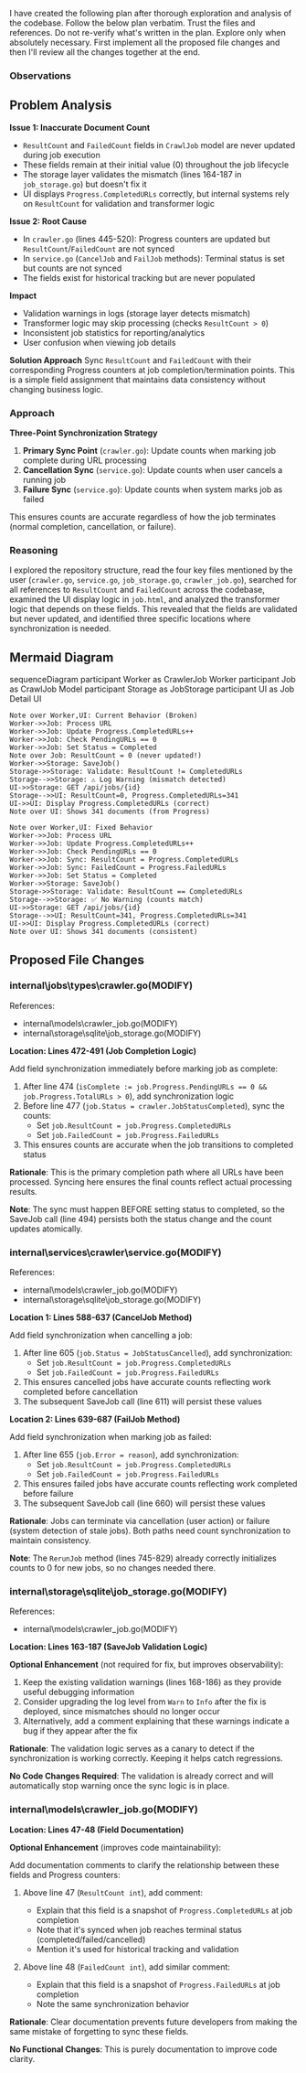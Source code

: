 I have created the following plan after thorough exploration and analysis of the codebase. Follow the below plan verbatim. Trust the files and references. Do not re-verify what's written in the plan. Explore only when absolutely necessary. First implement all the proposed file changes and then I'll review all the changes together at the end.

### Observations

## Problem Analysis

**Issue 1: Inaccurate Document Count**
- `ResultCount` and `FailedCount` fields in `CrawlJob` model are never updated during job execution
- These fields remain at their initial value (0) throughout the job lifecycle
- The storage layer validates the mismatch (lines 164-187 in `job_storage.go`) but doesn't fix it
- UI displays `Progress.CompletedURLs` correctly, but internal systems rely on `ResultCount` for validation and transformer logic

**Issue 2: Root Cause**
- In `crawler.go` (lines 445-520): Progress counters are updated but `ResultCount`/`FailedCount` are not synced
- In `service.go` (`CancelJob` and `FailJob` methods): Terminal status is set but counts are not synced
- The fields exist for historical tracking but are never populated

**Impact**
- Validation warnings in logs (storage layer detects mismatch)
- Transformer logic may skip processing (checks `ResultCount > 0`)
- Inconsistent job statistics for reporting/analytics
- User confusion when viewing job details

**Solution Approach**
Sync `ResultCount` and `FailedCount` with their corresponding Progress counters at job completion/termination points. This is a simple field assignment that maintains data consistency without changing business logic.

### Approach

**Three-Point Synchronization Strategy**

1. **Primary Sync Point** (`crawler.go`): Update counts when marking job complete during URL processing
2. **Cancellation Sync** (`service.go`): Update counts when user cancels a running job
3. **Failure Sync** (`service.go`): Update counts when system marks job as failed

This ensures counts are accurate regardless of how the job terminates (normal completion, cancellation, or failure).

### Reasoning

I explored the repository structure, read the four key files mentioned by the user (`crawler.go`, `service.go`, `job_storage.go`, `crawler_job.go`), searched for all references to `ResultCount` and `FailedCount` across the codebase, examined the UI display logic in `job.html`, and analyzed the transformer logic that depends on these fields. This revealed that the fields are validated but never updated, and identified three specific locations where synchronization is needed.

## Mermaid Diagram

sequenceDiagram
    participant Worker as CrawlerJob Worker
    participant Job as CrawlJob Model
    participant Storage as JobStorage
    participant UI as Job Detail UI

    Note over Worker,UI: Current Behavior (Broken)
    Worker->>Job: Process URL
    Worker->>Job: Update Progress.CompletedURLs++
    Worker->>Job: Check PendingURLs == 0
    Worker->>Job: Set Status = Completed
    Note over Job: ResultCount = 0 (never updated!)
    Worker->>Storage: SaveJob()
    Storage->>Storage: Validate: ResultCount != CompletedURLs
    Storage-->>Storage: ⚠️ Log Warning (mismatch detected)
    UI->>Storage: GET /api/jobs/{id}
    Storage-->>UI: ResultCount=0, Progress.CompletedURLs=341
    UI->>UI: Display Progress.CompletedURLs (correct)
    Note over UI: Shows 341 documents (from Progress)

    Note over Worker,UI: Fixed Behavior
    Worker->>Job: Process URL
    Worker->>Job: Update Progress.CompletedURLs++
    Worker->>Job: Check PendingURLs == 0
    Worker->>Job: Sync: ResultCount = Progress.CompletedURLs
    Worker->>Job: Sync: FailedCount = Progress.FailedURLs
    Worker->>Job: Set Status = Completed
    Worker->>Storage: SaveJob()
    Storage->>Storage: Validate: ResultCount == CompletedURLs
    Storage-->>Storage: ✅ No Warning (counts match)
    UI->>Storage: GET /api/jobs/{id}
    Storage-->>UI: ResultCount=341, Progress.CompletedURLs=341
    UI->>UI: Display Progress.CompletedURLs (correct)
    Note over UI: Shows 341 documents (consistent)

## Proposed File Changes

### internal\jobs\types\crawler.go(MODIFY)

References: 

- internal\models\crawler_job.go(MODIFY)
- internal\storage\sqlite\job_storage.go(MODIFY)

**Location: Lines 472-491 (Job Completion Logic)**

Add field synchronization immediately before marking job as complete:

1. After line 474 (`isComplete := job.Progress.PendingURLs == 0 && job.Progress.TotalURLs > 0`), add synchronization logic
2. Before line 477 (`job.Status = crawler.JobStatusCompleted`), sync the counts:
   - Set `job.ResultCount = job.Progress.CompletedURLs`
   - Set `job.FailedCount = job.Progress.FailedURLs`
3. This ensures counts are accurate when the job transitions to completed status

**Rationale**: This is the primary completion path where all URLs have been processed. Syncing here ensures the final counts reflect actual processing results.

**Note**: The sync must happen BEFORE setting status to completed, so the SaveJob call (line 494) persists both the status change and the count updates atomically.

### internal\services\crawler\service.go(MODIFY)

References: 

- internal\models\crawler_job.go(MODIFY)
- internal\storage\sqlite\job_storage.go(MODIFY)

**Location 1: Lines 588-637 (CancelJob Method)**

Add field synchronization when cancelling a job:

1. After line 605 (`job.Status = JobStatusCancelled`), add synchronization:
   - Set `job.ResultCount = job.Progress.CompletedURLs`
   - Set `job.FailedCount = job.Progress.FailedURLs`
2. This ensures cancelled jobs have accurate counts reflecting work completed before cancellation
3. The subsequent SaveJob call (line 611) will persist these values

**Location 2: Lines 639-687 (FailJob Method)**

Add field synchronization when marking job as failed:

1. After line 655 (`job.Error = reason`), add synchronization:
   - Set `job.ResultCount = job.Progress.CompletedURLs`
   - Set `job.FailedCount = job.Progress.FailedURLs`
2. This ensures failed jobs have accurate counts reflecting work completed before failure
3. The subsequent SaveJob call (line 660) will persist these values

**Rationale**: Jobs can terminate via cancellation (user action) or failure (system detection of stale jobs). Both paths need count synchronization to maintain consistency.

**Note**: The `RerunJob` method (lines 745-829) already correctly initializes counts to 0 for new jobs, so no changes needed there.

### internal\storage\sqlite\job_storage.go(MODIFY)

References: 

- internal\models\crawler_job.go(MODIFY)

**Location: Lines 163-187 (SaveJob Validation Logic)**

**Optional Enhancement** (not required for fix, but improves observability):

1. Keep the existing validation warnings (lines 168-186) as they provide useful debugging information
2. Consider upgrading the log level from `Warn` to `Info` after the fix is deployed, since mismatches should no longer occur
3. Alternatively, add a comment explaining that these warnings indicate a bug if they appear after the fix

**Rationale**: The validation logic serves as a canary to detect if the synchronization is working correctly. Keeping it helps catch regressions.

**No Code Changes Required**: The validation is already correct and will automatically stop warning once the sync logic is in place.

### internal\models\crawler_job.go(MODIFY)

**Location: Lines 47-48 (Field Documentation)**

**Optional Enhancement** (improves code maintainability):

Add documentation comments to clarify the relationship between these fields and Progress counters:

1. Above line 47 (`ResultCount int`), add comment:
   - Explain that this field is a snapshot of `Progress.CompletedURLs` at job completion
   - Note that it's synced when job reaches terminal status (completed/failed/cancelled)
   - Mention it's used for historical tracking and validation

2. Above line 48 (`FailedCount int`), add similar comment:
   - Explain that this field is a snapshot of `Progress.FailedURLs` at job completion
   - Note the same synchronization behavior

**Rationale**: Clear documentation prevents future developers from making the same mistake of forgetting to sync these fields.

**No Functional Changes**: This is purely documentation to improve code clarity.